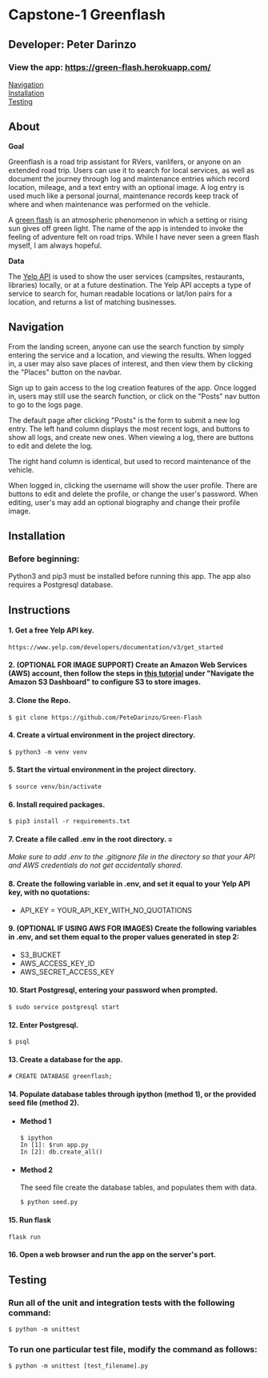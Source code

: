 # Capstone-1 Greenflash

## Developer: Peter Darinzo

### View the app: https://green-flash.herokuapp.com/

[Navigation](#navigation)  
[Installation](#installation)  
[Testing](#testing)

## About 

**Goal**

Greenflash is a road trip assistant for RVers, vanlifers, or anyone on an extended road trip. Users can use it to search for local services, as well as document the journey through log and maintenance entries which record location, mileage, and a text entry with an optional image. A log entry is used much like a personal journal, maintenance records keep track of where and when maintenance was performed on the vehicle.

A [green flash](https://en.wikipedia.org/wiki/Green_flash) is an atmospheric phenomenon in which a setting or rising sun gives off green light. The name of the app is intended to invoke the feeling of adventure felt on road trips. While I have never seen a green flash myself, I am always hopeful.


**Data** 

  The [Yelp API](https://www.yelp.com/developers/documentation/v3) is used to show the user services (campsites, restaurants, libraries) locally, or at a future destination. The Yelp API accepts a type of service to search for, human readable locations or lat/lon pairs for a location, and returns a list of matching businesses.

## Navigation

From the landing screen, anyone can use the search function by simply entering the service and a location, and viewing the results. When logged in, a user may also save places of interest, and then view them by clicking the "Places" button on the navbar.

Sign up to gain access to the log creation features of the app. Once logged in, users may still use the search function, or click on the "Posts" nav button to go to the logs page. 

The default page after clicking "Posts" is the form to submit a new log entry. The left hand column displays the most recent logs, and buttons to show all logs, and create new ones. When viewing a log, there are buttons to edit and delete the log. 

The right hand column is identical, but used to record maintenance of the vehicle. 

When logged in, clicking the username will show the user profile. There are buttons to edit and delete the profile, or change the user's password. When editing, user's may add an optional biography and change their profile image.

## Installation

### Before beginning:
Python3 and pip3 must be installed before running this app. The app also requires a Postgresql database.

## Instructions

#### 1. Get a free Yelp API key.
```
https://www.yelp.com/developers/documentation/v3/get_started
```

#### 2. (OPTIONAL FOR IMAGE SUPPORT) Create an Amazon Web Services (AWS) account, then follow the steps in [this tutorial](https://www.twilio.com/blog/media-file-storage-python-flask-amazon-s3-buckets) under "Navigate the Amazon S3 Dashboard" to configure S3 to store images. 

#### 3. Clone the Repo.
```
$ git clone https://github.com/PeteDarinzo/Green-Flash
```

#### 4. Create a virtual environment in the project directory.
```
$ python3 -m venv venv
```

#### 5. Start the virtual environment in the project directory.
```
$ source venv/bin/activate
```

#### 6. Install required packages.
```
$ pip3 install -r requirements.txt
```

#### 7. Create a file called .env in the root directory. =
 *Make sure to add .env to the .gitignore file in the directory so that your API and AWS credentials do not get accidentally shared.*

#### 8. Create the following variable in .env, and set it equal to your Yelp API key, with no quotations:
- API_KEY = YOUR_API_KEY_WITH_NO_QUOTATIONS

#### 9. (OPTIONAL IF USING AWS FOR IMAGES) Create the following variables in .env, and set them equal to the proper values generated in step 2:
- S3_BUCKET
- AWS_ACCESS_KEY_ID
- AWS_SECRET_ACCESS_KEY

#### 10. Start Postgresql, entering your password when prompted.
```
$ sudo service postgresql start
```

#### 12. Enter Postgresql.
```
$ psql
```

#### 13. Create a database for the app.
```
# CREATE DATABASE greenflash;
```

#### 14. Populate database tables through ipython (method 1), or the provided seed file (method 2).

 - #### Method 1
   ```
   $ ipython
   In [1]: $run app.py
   In [2]: db.create_all()
   ```
- #### Method 2
   The seed file create the database tables, and populates them with data.
   ```
   $ python seed.py
   ```

#### 15. Run flask
```
flask run
```

#### 16. Open a web browser and run the app on the server's port.

## Testing

### Run all of the unit and integration tests with the following command:
```
$ python -m unittest
```

### To run one particular test file, modify the command as follows:
```
$ python -m unittest [test_filename].py
```
  
